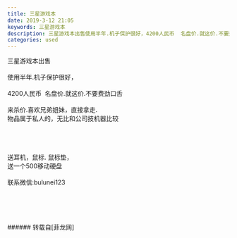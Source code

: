```yaml
---
title: 三星游戏本
date: 2019-3-12 21:05
keywords: 三星游戏本
description: 三星游戏本出售使用半年.机子保护很好，4200人民币  名盘价.就这价.不要费劲口舌来杀价.喜欢兄弟姐妹，直接拿走.物品属于私人的，无比和公司技机器比较送耳机，鼠标. 鼠标垫，送一个500移动硬盘联系微信:bulunei123
categories: used
---
```

<td class="t_f" id="postmessage_3212864">

三星游戏本出售<br/>
<br/>
使用半年.机子保护很好，<br/>
<br/>
4200人民币  名盘价.就这价.不要费劲口舌<br/>
<br/>
来杀价.喜欢兄弟姐妹，直接拿走.<br/>
物品属于私人的，无比和公司技机器比较<br/>
<br/>
<br/>
<br/>
<br/>
送耳机，鼠标. 鼠标垫，<br/>
送一个500移动硬盘<br/>
<br/>
联系微信:bulunei123<br/>
<img alt="" border="0" class="zoom" data-cf-modified-beb25db877802089e71e0da4-="" file="http://www.flw.ph/data/appbyme/upload/image/201903/12/87qTZ5TdIYPS.jpg" id="aimg_mAyJ2" lazyloadthumb="1" onclick="" onmouseover="" src="http://www.flw.ph/data/appbyme/upload/image/201903/12/87qTZ5TdIYPS.jpg"/><br/>
<br/>
<img alt="" border="0" class="zoom" data-cf-modified-beb25db877802089e71e0da4-="" file="http://www.flw.ph/data/appbyme/upload/image/201903/12/KuQIa4EG2FPu.jpg" id="aimg_S0CfQ" lazyloadthumb="1" onclick="" onmouseover="" src="http://www.flw.ph/data/appbyme/upload/image/201903/12/KuQIa4EG2FPu.jpg"/><br/>
<br/>
<img alt="" border="0" class="zoom" data-cf-modified-beb25db877802089e71e0da4-="" file="http://www.flw.ph/data/appbyme/upload/image/201903/12/30O57vooyALa.jpg" id="aimg_ZzVbf" lazyloadthumb="1" onclick="" onmouseover="" src="http://www.flw.ph/data/appbyme/upload/image/201903/12/30O57vooyALa.jpg"/><br/>
<br/>
<img alt="" border="0" class="zoom" data-cf-modified-beb25db877802089e71e0da4-="" file="http://www.flw.ph/data/appbyme/upload/image/201903/12/uVqTSLVeR5Vq.jpg" id="aimg_Gzqg3" lazyloadthumb="1" onclick="" onmouseover="" src="http://www.flw.ph/data/appbyme/upload/image/201903/12/uVqTSLVeR5Vq.jpg"/><br/>
<br/>
</td>
###### 转载自[菲龙网]
